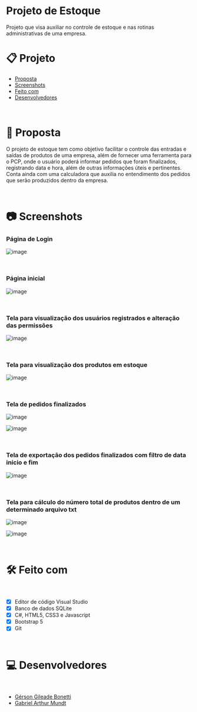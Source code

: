 # Projeto de Estoque
Projeto que visa auxiliar no controle de estoque e nas rotinas administrativas de uma empresa.

# 📋 Projeto

- [Proposta](#id01)
- [Screenshots](#id03)
- [Feito com](#id04)
- [Desenvolvedores](#id05)

<br />

# 🚀 Proposta <a name="id01"></a>

<!-- O projeto "MyCity" tem como objetivo promover a zeladoria pública em nossa cidade, estimulando a participação da comunidade na conservação do espaço urbano e na adoção de práticas sustentáveis. -->
O projeto de estoque tem como objetivo facilitar o controle das entradas e saídas de produtos de uma empresa, além de fornecer uma ferramenta para o PCP, onde o usuário poderá informar pedidos que foram finalizados, registrando data e hora, além de outras informações úteis e pertinentes. Conta ainda com uma calculadora que auxilia no entendimento dos pedidos que serão produzidos dentro da empresa.

<br />

# 📷 Screenshots <a name="id03"></a>

### Página de Login
![image](https://github.com/GersonBonetti/Projeto-Estoque-PCP/assets/87243693/3b763d1a-b79e-454b-9498-5ca9fab3814e)

<br />

### Página inicial
![image](https://github.com/GersonBonetti/Projeto-Estoque-PCP/assets/87243693/fc0d0d1a-3b7c-4a91-9a7a-8240782b3aed)

<br />

### Tela para visualização dos usuários registrados e alteração das permissões
![image](https://github.com/GersonBonetti/Projeto-Estoque-PCP/assets/87243693/a8ff69d8-a5c8-4401-bec5-45465622945d)

<br />

### Tela para visualização dos produtos em estoque
![image](https://github.com/GersonBonetti/Projeto-Estoque-PCP/assets/87243693/3d625977-4fa6-4e27-9ee6-63af6b7eba5b)

<br />

### Tela de pedidos finalizados
![image](https://github.com/GersonBonetti/Projeto-Estoque-PCP/assets/87243693/9e8f0b16-0f59-457d-8cd4-00d8ec461332)

![image](https://github.com/GersonBonetti/Projeto-Estoque-PCP/assets/87243693/f81b7ca5-7e39-4e50-b716-6c8f6fe06fb2)

<br />

### Tela de exportação dos pedidos finalizados com filtro de data início e fim
![image](https://github.com/GersonBonetti/Projeto-Estoque-PCP/assets/87243693/746a44a3-3617-4fd7-a5d1-d5fe7cd3262e)

<br />

### Tela para cálculo do número total de produtos dentro de um determinado arquivo txt

![image](https://github.com/GersonBonetti/Projeto-Estoque-PCP/assets/87243693/0cb5b0dc-d14a-498f-8c4a-def8b0928097)

![image](https://github.com/GersonBonetti/Projeto-Estoque-PCP/assets/87243693/c8fe1708-d664-49f8-be9e-a15ac7911def)

<br />

# 🛠 Feito com <a name="id04"></a>

<br />

- [x] Editor de código Visual Studio
- [x] Banco de dados SQLite
- [x] C#, HTML5, CSS3 e Javascript
- [x] Bootstrap 5
- [x] Git

<br />

# 💻 Desenvolvedores <a name="id05"></a>

<br />

- [Gérson Gileade Bonetti](https://www.linkedin.com/in/gerson-gileade-bonetti/)
- [Gabriel Arthur Mundt](https://www.linkedin.com/in/munardt/)
